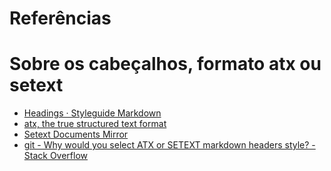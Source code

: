 # Referências


# Sobre os cabeçalhos, formato atx ou setext

* [Headings · Styleguide Markdown](https://arcticicestudio.github.io/styleguide-markdown/rules/headings.html)
* [atx, the true structured text format](http://www.aaronsw.com/2002/atx/intro)
* [Setext Documents Mirror](https://docutils.sourceforge.io/mirror/setext.html)
* [git - Why would you select ATX or SETEXT markdown headers style? - Stack Overflow](https://stackoverflow.com/questions/56350341/why-would-you-select-atx-or-setext-markdown-headers-style)
